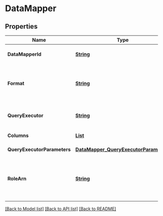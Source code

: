 # DataMapper
## Properties

Name | Type | Description | Notes
------------ | ------------- | ------------- | -------------
**DataMapperId** | [**String**](string.md) | The ID of the data mapper | [optional] [default to null]
**Format** | [**String**](string.md) | The format of the dataset | [optional] [default to parquet] [enum: parquet]
**QueryExecutor** | [**String**](string.md) | The query executor used to query your dataset | [default to null] [enum: athena]
**Columns** | [**List**](string.md) | Columns to query for MatchIds the dataset | [default to null]
**QueryExecutorParameters** | [**DataMapper_QueryExecutorParameters**](DataMapper_QueryExecutorParameters.md) |  | [default to null]
**RoleArn** | [**String**](string.md) | Role ARN to assume when performing operations in S3 for this data mapper. The role must have the exact name &#39;S3F2DeletionTaskRole&#39;. | [default to null]

[[Back to Model list]](../README.md#documentation-for-models) [[Back to API list]](../README.md#documentation-for-api-endpoints) [[Back to README]](../README.md)

